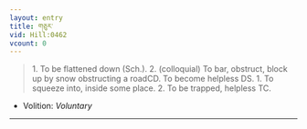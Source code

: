 ```yaml
---
layout: entry
title: གཅུར་
vid: Hill:0462
vcount: 0
---
```

> 1\. To be flattened down (Sch\.)\. 2\. (colloquial) To bar, obstruct, block up by snow obstructing a roadCD\. To become helpless DS\. 1\. To squeeze into, inside some place\. 2\. To be trapped, helpless TC\.

* Volition: _Voluntary_

---

